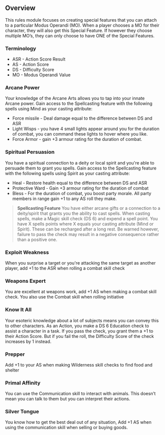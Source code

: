 
## Overview
This rules module focuses on creating special features that you can attach to a particular Modus Operandi (MO).  When a player chooses a MO for their character, they will also get this Special Feature. If however they choose multiple MO’s, they can only choose to have ONE of the Special Features.
### Terminology
* ASR - Action Score Result
* AS - Action Score
* DS - Difficulty Score
* MO - Modus Operandi Value

### Arcane Power
Your knowledge of the Arcane Arts allows you to tap into your innate Arcane power.  Gain access to the Spellcasting feature with the following spells using Mind as your casting attribute:

* Force missile - Deal damage equal to the difference between DS and ASR 
* Light Wisps - you have 4 small lights appear around you for the duration of combat, you can command these lights to hover where you like.
* Force Armor - gain +3 armour rating for the duration of combat.
### Spiritual Persuasion
You have a spiritual connection to a deity or local spirit and you're able to persuade them to grant you spells. Gain access to the Spellcasting feature with the following spells using Spirit as your casting attribute:

* Heal - Restore health equal to the difference between DS and ASR 
* Protective Ward - Gain +3 armour rating for the duration of combat
* Bless -  For the duration of combat, you boost party morale.  All party members in range gain +1 to any AS roll they make.

> **Spellcasting Feature**
> You have either arcane gifts or a connection to a deity/spirit that grants you the ability to cast spells.  When casting spells, make a Magic skill check (DS 6) and expend a spell point.  You have X spells points where X equals your casting attribute (Mind or Spirit).  These can be recharged after a long rest.  Be warned however, failure to pass the check may result in a negative consequence rather than a positive one.


### Exploit Weakness 
When you surprise a target or you're attacking the same target as another player, add +1 to the ASR when rolling a combat skill check
### Weapons Expert
You are excellent at weapons work, add +1 AS when making a combat skill check.  You also use the Combat skill when rolling initiative
### Know It All 
Your esoteric knowledge about a lot of subjects means you can convey this to other characters.  As an Action, you make a DS 6 Education check to assist a character in a task. If you pass the check, you grant them a +1 to their Action Score.  But if you fail the roll, the Difficulty Score of the check increases by 1 instead.

### Prepper
Add +1 to your AS when making Wilderness skill checks to find food and shelter
### Primal Affinity
You can use the Communication skill to interact with animals. This doesn’t mean you can talk to them but you can interpret their actions. 
### Silver Tongue
You know how to get the best deal out of any situation, Add +1 AS when using the communication skill when selling or buying goods.






